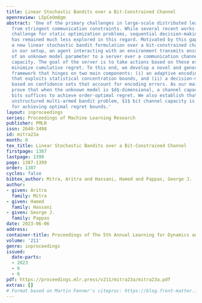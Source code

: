 ```yaml
---
title: Linear Stochastic Bandits over a Bit-Constrained Channel
openreview: L5pCeOm8gm
abstract: 'One of the primary challenges in large-scale distributed learning stems
  from stringent communication constraints. While several recent works address this
  challenge for static optimization problems, sequential decision-making under uncertainty
  has remained much less explored in this regard. Motivated by this gap, we introduce
  a new linear stochastic bandit formulation over a bit-constrained channel. Specifically,
  in our setup, an agent interacting with an environment transmits encoded estimates
  of an unknown model parameter to a server over a communication channel of finite
  capacity. The goal of the server is to take actions based on these estimates to
  minimize cumulative regret. To this end, we develop a novel and general algorithmic
  framework that hinges on two main components: (i) an adaptive encoding mechanism
  that exploits statistical concentration bounds, and (ii) a decision-making principle
  based on confidence sets that account for encoding errors. As our main result, we
  prove that when the unknown model is $d$-dimensional, a channel capacity of $O(d)$
  bits suffices to achieve order-optimal regret. We also establish that for the simpler
  unstructured multi-armed bandit problem, $1$ bit channel capacity is sufficient
  for achieving optimal regret bounds.'
layout: inproceedings
series: Proceedings of Machine Learning Research
publisher: PMLR
issn: 2640-3498
id: mitra23a
month: 0
tex_title: Linear Stochastic Bandits over a Bit-Constrained Channel
firstpage: 1387
lastpage: 1399
page: 1387-1399
order: 1387
cycles: false
bibtex_author: Mitra, Aritra and Hassani, Hamed and Pappas, George J.
author:
- given: Aritra
  family: Mitra
- given: Hamed
  family: Hassani
- given: George J.
  family: Pappas
date: 2023-06-06
address:
container-title: Proceedings of The 5th Annual Learning for Dynamics and Control Conference
volume: '211'
genre: inproceedings
issued:
  date-parts:
  - 2023
  - 6
  - 6
pdf: https://proceedings.mlr.press/v211/mitra23a/mitra23a.pdf
extras: []
# Format based on Martin Fenner's citeproc: https://blog.front-matter.io/posts/citeproc-yaml-for-bibliographies/
---
```

